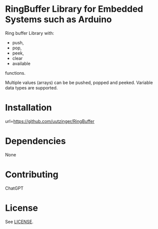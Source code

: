 # RingBuffer Library for Embedded Systems such as Arduino

Ring buffer Library with:

- push, 
- pop, 
- peek, 
- clear 
- available

functions.

Multiple values (arrays) can be be pushed, popped and peeked.
Variable data types are supported.

# Installation
url=https://github.com/uutzinger/RingBuffer

# Dependencies
None

# Contributing
ChatGPT

# License

See [LICENSE](LICENSE.md).
